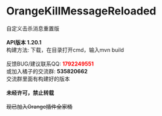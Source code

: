 # OrangeKillMessageReloaded
自定义击杀消息重置版<br>
<br>
**API版本 1.20.1**<br>
构建方法: 下载，在目录打开cmd，输入mvn build<br>
<br>
反馈BUG/建议联系QQ: **<font color="red">1792249551</font>**<br>
或加入橘子的交流群: **535820662**<br>
交流群里面有构建好的版本<br>
<br>
**未经许可，禁止转载**<br>
<br>
~~现已加入Orange插件全家桶~~
